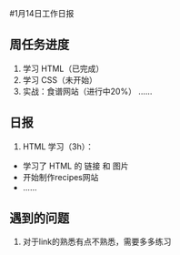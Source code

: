 #1月14日工作日报

## 周任务进度

1. 学习 HTML（已完成）
2. 学习 CSS（未开始）
3. 实战：食谱网站（进行中20%）
 ......



## 日报

1. HTML 学习（3h）：
 - 学习了 HTML 的 链接 和 图片
 - 开始制作recipes网站
 - ......



## 遇到的问题

1. 对于link的熟悉有点不熟悉，需要多多练习





